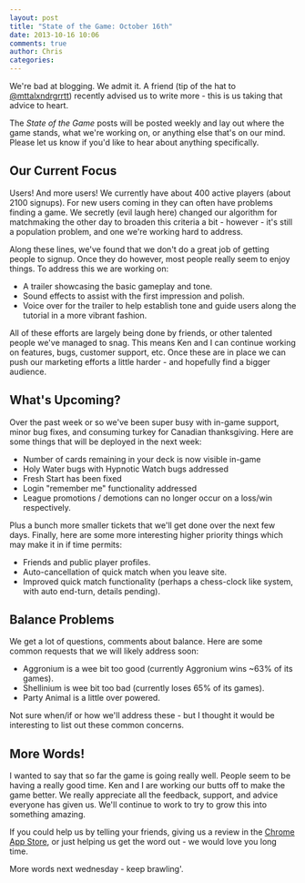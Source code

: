 ```yaml
---
layout: post
title: "State of the Game: October 16th"
date: 2013-10-16 10:06
comments: true
author: Chris
categories: 
---
```


We're bad at blogging. We admit it. A friend (tip of the hat to <a target="_blank" href="https://twitter.com/mttalxndrgrrtt">@mttalxndrgrrtt</a>) recently advised us to write more - this is us taking that advice to heart. 

The <em>State of the Game</em> posts will be posted weekly and lay out where the game stands, what we're working on, or anything else that's on our mind. Please let us know if you'd like to hear about anything specifically.

<!-- more -->

## Our Current Focus

Users! And more users! We currently have about 400 active players (about 2100 signups). For new users coming in they can often have problems finding a game. We secretly (evil laugh here) changed our algorithm for matchmaking the other day to broaden this criteria a bit - however - it's still a population problem, and one we're working hard to address.

Along these lines, we've found that we don't do a great job of getting people to signup. Once they do however, most people really seem to enjoy things. To address this we are working on:

* A trailer showcasing the basic gameplay and tone.
* Sound effects to assist with the first impression and polish.
* Voice over for the trailer to help establish tone and guide users along the tutorial in a more vibrant fashion.

All of these efforts are largely being done by friends, or other talented people we've managed to snag. This means Ken and I can continue working on features, bugs, customer support, etc. Once these are in place we can push our marketing efforts a little harder - and hopefully find a bigger audience.

## What's Upcoming?

Over the past week or so we've been super busy with in-game support, minor bug fixes, and consuming turkey for Canadian thanksgiving. Here are some things that will be deployed in the next week:

* Number of cards remaining in your deck is now visible in-game
* Holy Water bugs with Hypnotic Watch bugs addressed
* Fresh Start has been fixed
* Login "remember me" functionality addressed
* League promotions / demotions can no longer occur on a loss/win respectively. 

Plus a bunch more smaller tickets that we'll get done over the next few days. Finally, here are some more interesting higher priority things which may make it in if time permits:

* Friends and public player profiles.
* Auto-cancellation of quick match when you leave site.
* Improved quick match functionality (perhaps a chess-clock like system, with auto end-turn, details pending).

## Balance Problems

We get a lot of questions, comments about balance. Here are some common requests that we will likely address soon:

* Aggronium is a wee bit too good (currently Aggronium wins ~63% of its games).
* Shellinium is wee bit too bad (currently loses 65% of its games).
* Party Animal is a little over powered.

Not sure when/if or how we'll address these - but I thought it would be interesting to list out these common concerns.

## More Words!

I wanted to say that so far the game is going really well. People seem to be having a really good time. Ken and I are working our butts off to make the game better. We really appreciate all the feedback, support, and advice everyone has given us. We'll continue to work to try to grow this into something amazing. 

If you could help us by telling your friends, giving us a review in the <a href="https://chrome.google.com/webstore/detail/atomic-brawl/jnpalbhkepkfjaobblnkadiccmffklpe?hl=en&gl=CA&authuser=0">Chrome App Store</a>, or just helping us get the word out - we would love you long time.

More words next wednesday - keep brawling'.